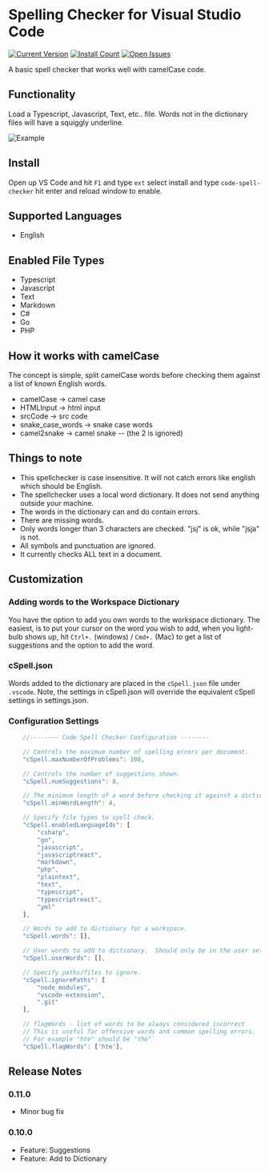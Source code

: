 # Spelling Checker for Visual Studio Code
[![Current Version](http://vsmarketplacebadge.apphb.com/version/streetsidesoftware.code-spell-checker.svg)](https://marketplace.visualstudio.com/items?itemName=streetsidesoftware.code-spell-checker)
[![Install Count](http://vsmarketplacebadge.apphb.com/installs/streetsidesoftware.code-spell-checker.svg)](https://marketplace.visualstudio.com/items?itemName=streetsidesoftware.code-spell-checker)
[![Open Issues](http://vsmarketplacebadge.apphb.com/rating/streetsidesoftware.code-spell-checker.svg) ](https://marketplace.visualstudio.com/items?itemName=streetsidesoftware.code-spell-checker)

A basic spell checker that works well with camelCase code.

## Functionality

Load a Typescript, Javascript, Text, etc.. file.  Words not in the dictionary files will have
a squiggly underline.

![Example](https://raw.githubusercontent.com/Jason-Rev/vscode-spell-checker/master/client/images/example.gif)

## Install

Open up VS Code and hit `F1` and type `ext` select install and type `code-spell-checker` hit enter and reload window to enable.

## Supported Languages

* English

## Enabled File Types
* Typescript
* Javascript
* Text
* Markdown
* C#
* Go
* PHP

## How it works with camelCase

The concept is simple, split camelCase words before checking them against a list of known English words.
* camelCase -> camel case
* HTMLInput -> html input
* srcCode -> src code
* snake_case_words -> snake case words
* camel2snake -> camel snake -- (the 2 is ignored)

## Things to note

* This spellchecker is case insensitive.  It will not catch errors like english which should be English.
* The spellchecker uses a local word dictionary.  It does not send anything outside your machine.
* The words in the dictionary can and do contain errors.
* There are missing words.
* Only words longer than 3 characters are checked.  "jsj" is ok, while "jsja" is not.
* All symbols and punctuation are ignored.
* It currently checks ALL text in a document.

## Customization

### Adding words to the Workspace Dictionary

You have the option to add you own words to the workspace dictionary.  The easiest, is to put your cursor
on the word you wish to add, when you light-bulb shows up, hit `Ctrl+.` (windows) / `Cmd+.` (Mac) to get a list
of suggestions and the option to add the word.

### cSpell.json

Words added to the dictionary are placed in the `cSpell.json` file under `.vscode`.
Note, the settings in cSpell.json will override the equivalent cSpell settings in settings.json.

### Configuration Settings

```javascript
    //-------- Code Spell Checker Configuration --------

    // Controls the maximum number of spelling errors per document.
    "cSpell.maxNumberOfProblems": 100,

    // Controls the number of suggestions shown.
    "cSpell.numSuggestions": 8,

    // The minimum length of a word before checking it against a dictionary.
    "cSpell.minWordLength": 4,

    // Specify file types to spell check.
    "cSpell.enabledLanguageIds": [
        "csharp",
        "go",
        "javascript",
        "javascriptreact",
        "markdown",
        "php",
        "plaintext",
        "text",
        "typescript",
        "typescriptreact",
        "yml"
    ],

    // Words to add to dictionary for a workspace.
    "cSpell.words": [],

    // User words to add to dictionary.  Should only be in the user settings.
    "cSpell.userWords": [],

    // Specify paths/files to ignore.
    "cSpell.ignorePaths": [
        "node_modules",
        "vscode-extension",
        ".git"
    ],

    // flagWords - list of words to be always considered incorrect
    // This is useful for offensive words and common spelling errors.
    // For example "hte" should be "the"`
    "cSpell.flagWords": ['hte'],
```

## Release Notes

### 0.11.0
* Minor bug fix

### 0.10.0
* Feature: Suggestions
* Feature: Add to Dictionary
